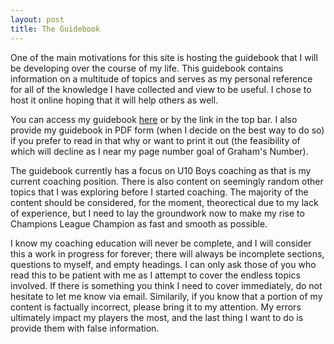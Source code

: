 ```yaml
---
layout: post
title: The Guidebook
---
```

<p class="lead">One of the main motivations for this site is hosting the guidebook that I will be developing over the course of my life. This guidebook contains information on a multitude of topics and serves as my personal reference for all of the knowledge I have collected and view to be useful. I chose to host it online hoping that it will help others as well.</p>

You can access my guidebook [here](/guidebook) or by the link in the top bar. I also provide my guidebook in PDF form (when I decide on the best way to do so) if you prefer to read in that why or want to print it out (the feasibility of which will decline as I near my page number goal of Graham's Number).

The guidebook currently has a focus on U10 Boys coaching as that is my current coaching position. There is also content on seemingly random other topics that I was exploring before I started coaching. The majority of the content should be considered, for the moment, theorectical due to my lack of experience, but I need to lay the groundwork now to make my rise to Champions League Champion as fast and smooth as possible.

I know my coaching education will never be complete, and I will consider this a work in progress for forever; there will always be incomplete sections, questions to myself, and empty headings. I can only ask those of you who read this to be patient with me as I attempt to cover the endless topics involved. If there is something you think I need to cover immediately, do not hesitate to let me know via email. Similarily, if you know that a portion of my content is factually incorrect, please bring it to my attention. My errors ultimately impact my players the most, and the last thing I want to do is provide them with false information.
